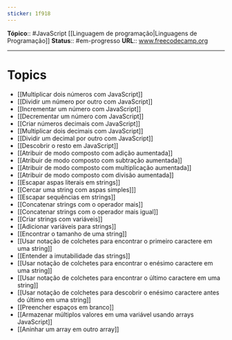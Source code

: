 ```yaml
---
sticker: 1f918
---
```

**Tópico**:: #JavaScript  [[Linguagem de programação|Linguagens de Programação]]
**Status**:: #em-progresso 
**URL**:: www.freecodecamp.org

--- 
# Topics

- [[Multiplicar dois números com JavaScript]]
- [[Dividir um número por outro com JavaScript]]
- [[Incrementar um número com JavaScript]]
- [[Decrementar um número com JavaScript]]
- [[Criar números decimais com JavaScript]]
- [[Multiplicar dois decimais com JavaScript]]
- [[Dividir um decimal por outro com JavaScript]]
- [[Descobrir o resto em JavaScript]]
- [[Atribuir de modo composto com adição aumentada]]
- [[Atribuir de modo composto com subtração aumentada]]
- [[Atribuir de modo composto com multiplicação aumentada]]
- [[Atribuir de modo composto com divisão aumentada]]
- [[Escapar aspas literais em strings]]
- [[Cercar uma string com aspas simples]]]
- [[Escapar sequências em strings]]
- [[Concatenar strings com o operador mais]]
- [[Concatenar strings com o operador mais igual]]
- [[Criar strings com variáveis]]
- [[Adicionar variáveis para strings]]
- [[Encontrar o tamanho de uma string]]
- [[Usar notação de colchetes para encontrar o primeiro caractere em uma string]]
- [[Entender a imutabilidade das strings]]
- [[Usar notação de colchetes para encontrar o enésimo caractere em uma string]]
- [[Usar notação de colchetes para encontrar o último caractere em uma string]]
- [[Usar notação de colchetes para descobrir o enésimo caractere antes do último em uma string]]
- [[Preencher espaços em branco]]
- [[Armazenar múltiplos valores em uma variável usando arrays JavaScript]]
- [[Aninhar um array em outro array]]

